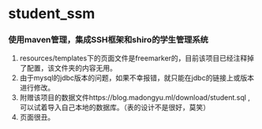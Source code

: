 # student_ssm
### 使用maven管理，集成SSH框架和shiro的学生管理系统
1. resources/templates下的页面文件是freemarker的，目前该项目已经注释掉了配置，该文件夹的内容无用。
2. 由于mysql的jdbc版本的问题，如果不幸报错，就只能在jdbc的链接上或版本进行修改。
3. 附赠该项目的数据文件https://blog.madongyu.ml/download/student.sql
,可以试着导入自己本地的数据库。（表的设计不是很好，莫笑）
4. 页面很丑。
